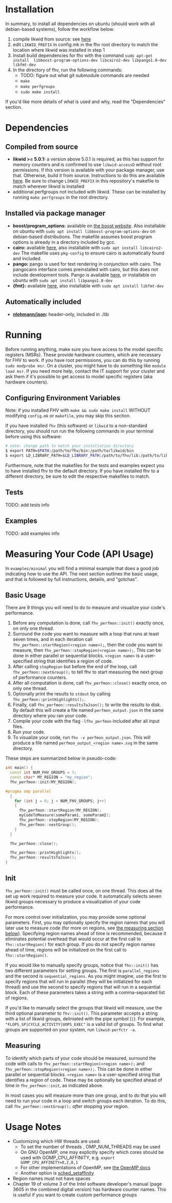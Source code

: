 # Installation
In summary, to install all dependencies on ubuntu (should work with all 
debian-based systems), follow the workflow below:
1. compile likwid from source: see [here](https://github.com/RRZE-HPC/likwid)
2. edit `LIKWID_PREFIX` in config.mk in the fhv root directory to match the
   location where likwid was installed in step 1
3. Install build dependencies for fhv with the command `sudo apt-get install 
   libboost-program-options-dev libcairo2-dev libpango1.0-dev libfmt-dev`
4. In the directory of fhv, run the following commands: 
   - TODO: figure out what git submodule commands are needed
   - `make`
   - `make perfgroups`
   - `sudo make install`

If you'd like more details of what is used and why, read the "Dependencies"
section.

# Dependencies
## Compiled from source
 - **likwid >= 5.0.1:** a version above 5.0.1 is required, as this has support
   for memory counters and is confirmed to use `likwid-accessD` without root
   permissions. If this version is available with your package manager, use
   that. Otherwise, build it from source. Instructions to do this are available
   [here](https://github.com/RRZE-HPC/likwid). Be sure to change
   `LIKWID_PREFIX` in this repository's makefile to match wherever likwid is 
   installed
 - additional perfgroups not included with likwid. These can be installed by
   running `make perfgroups` in the root directory.

## Installed via package manager
 - **boost/program_options:** available on [the boost
   website](https://www.boost.org/). Also installable on ubuntu with `sudo apt
   install libboost-program-options-dev` on debian-based distributions. The
   makefile assumes boost program options is already in a directory included by
   gcc.
 - **cairo:** available [here](https://www.cairographics.org/), also
   installable with `sudo apt install libcairo2-dev` The makefile uses
   `pkg-config` to ensure cairo is automatically found and included.
 - **pango:** pango is used for text rendering in conjunction with cairo.
   The pangocairo interface comes preinstalled with cairo, but this does not
   include development tools. Pango is available 
   [here](https://pango.gnome.org/Download), or installable on ubuntu with 
   `sudo apt install libpango1.0-dev`
 - **{fmt}:** available [here](https://fmt.dev/latest/index.html), also
   installable with `sudo apt install libfmt-dev`

## Automatically included
 - **[nlohmann/json](https://github.com/nlohmann/json):** header-only, included
   in ./lib

# Running
Before running anything, make sure you have access to the model specific
registers (MSRs). These provide hardware counters, which are necessary for FHV
to work. If you have root permissions, you can do this by running `sudo
modprobe msr`. On a cluster, you might have to do something like `module load
msr`. If you need more help, contact the IT support for your cluster and ask
them if it's possible to get access to model specific registers (aka hardware
counters).

## Configuring Environment Variables
Note: if you installed FHV with `make && sudo make install` WITHOUT modifying `config.mk` or `makefile`, you may skip this section.

If you have installed `fhv` (this software) or `likwid` to a non-standard
directory, you should run run the following commands in your terminal before
using this software:

```bash
# note: change path to match your installation directory
$ export PATH=$PATH:/path/to/fhv/bin:/path/to/likwid/bin
$ export LD_LIBRARY_PATH=$LD_LIBRARY_PATH:/path/to/fhv/lib:/path/to/likwid/lib
```

Furthermore, note that the makefiles for the tests and examples expect you to
have installed fhv to the default directory. If you have installed fhv to a
different directory, be sure to edit the respective makefiles to match.

## Tests
TODO: add tests info

## Examples
TODO: add examples info

# Measuring Your Code (API Usage)
In `examples/minimal` you will find a minimal example that does a good job
indicating how to use the API. The next section outlines the basic usage, and
that is followed by full instructions, detaiils, and "gotchas".

## Basic Usage

There are 9 things you will need to do to measure and visualize your code's
performance.

1. Before any computation is done, call `fhv_perfmon::init()` exactly once, on
   only one thread.
2. Surround the code you want to measure with a loop that runs at least seven
   times, and in each iteration call `fhv_perfmon::startRegion(<region
   name>);`, then the code you want to measure, then
   `fhv_perfmon::stopRegion(<region name>);`. This can be done in either
   parallel or sequential blocks. `<region name>` is a user-specified string
   that identifies a region of code.
3. After calling `stopRegion` but before the end of the loop, call
   `fhv_perfmon::nextGroup();` to tell fhv to start measuring the next group of
   performance counters.
4. After all computation is done, call `fhv_perfmon::close()` exactly once, on
   only one thread.
5. Optionally print the results to `stdout` by calling
   `fhv_perfmon::printHighlights();`. 
6. Finally, call `fhv_perfmon::resultsToJson();` to write the results to disk.
   By default this will create a file named `perfmon_output.json` in the same
   directory where you ran your code.
7. Compile your code with the flag `-lfhv_perfmon` included after all input
   files.
8. Run your code.
9. To visualize your code, run `fhv -v perfmon_output.json`. This will produce
   a file named `perfmon_output_<region name>.svg` in the same directory.

These steps are summarized below in pseudo-code:

```c++
int main() {
  const int NUM_FHV_GROUPS = 7;
  const char* MY_REGION = "my_region";
  fhv_perfmon::init(MY_REGION);

#pragma omp parallel
  {
    for (int j = 0; j < NUM_FHV_GROUPS; j++)
    {
      fhv_perfmon::startRegion(MY_REGION);
      myCodeToMeasure(someParam1, someParam2);
      fhv_perfmon::stopRegion(MY_REGION);
      fhv_perfmon::nextGroup();
    }
  }

  fhv_perfmon::close();

  fhv_perfmon::printHighlights();
  fhv_perfmon::resultsToJson();
}
```

## Init

`fhv_perfmon::init()` must be called once, on one thread. This does all the set
up work required to measure your code. It automatically selects seven likwid
groups necessary to produce a visualization of your code performance. 

For more control over initialization, you may provide some optional parameters.
First, you may optionally specify the region names that you will later use to
measure code (for more on regions, see [the measuring section
below](##measuring)). Specifying region names ahead of time is recommended,
because it eliminates potential overhead that would occur at the first call to
`fhv::startRegion()` for each group. If you do not specify region names ahead
of time, regions will be initialized on the first call to `fhv::startRegion()`. 

If you would like to manually specify groups, notice that `fhv::init()` has two
different parameters for setting groups. The first is `parallel_regions` and
the second is `sequential_regions`. As you might imagine, use the first to
specify regions that will run in parallel (they will be initialized for each
thread) and use the second to specify regions that will run in a sequential
block. Each of these parameters takes a string with a comma-separated list of regions.

If you'd like to manually select the groups that likwid will measure, use the
third optional parameter to `fhv::init()`. This parameter accepts a string with
a list of likwid groups, deliniated with the pipe symbol (`|`). For example,
`"FLOPS_SP|CYCLE_ACTIVITY|UOPS_EXEC"` is a valid list of groups. To find what
groups are supported on your system, run `likwid-perfctr -a`.

## Measuring

To identify which parts of your code should be measured, surround the code with
calls to `fhv_perfmon::startRegion(<region name>);` and
`fhv_perfmon::stopRegion(<region name>);`. This can be done in either parallel
or sequential blocks. `<region name>` is a user-specified string that
identifies a region of code. These may be optionally be specified ahead of time
in `fhv_perfmon::init`, as indicated above.

In most cases you will measure more than one group, and to do that you will
need to run your code in a loop and switch groups each iteration. To do this,
call `fhv_perfmon::nextGroup();` *after* stopping your region.


# Usage Notes
 - Customizing which HW threads are used:
   - To set the number of threads , OMP_NUM_THREADS may be used
   - On GNU OpenMP, one may explicitly specify which cores should be used with
     GOMP_CPU_AFFINITY, e.g. `export GOMP_CPU_AFFINITY=0,2,8,1`
   - For other implementations of OpenMP, see [the OpenMP docs](
     https://pages.tacc.utexas.edu/~eijkhout/pcse/html/omp-affinity.html)
   - Another option is [sched_setaffinity](
     https://linux.die.net/man/2/sched_getaffinity)
 - Region names must not have spaces
 - Chapter 19 of volume 3 of the Intel software developer's manual (page 3605
   in the combined digital version) has hardware counter names. This is useful
   if you want to create custom performance groups
